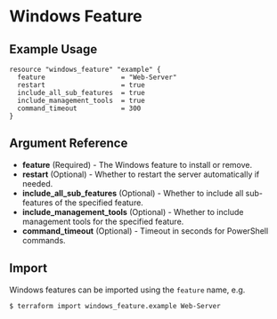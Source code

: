 # Windows Feature

## Example Usage

```hcl
resource "windows_feature" "example" {
  feature                   = "Web-Server"
  restart                   = true
  include_all_sub_features  = true
  include_management_tools  = true
  command_timeout           = 300
}
```

## Argument Reference

- **feature** (Required) - The Windows feature to install or remove.
- **restart** (Optional) - Whether to restart the server automatically if needed.
- **include_all_sub_features** (Optional) - Whether to include all sub-features of the specified feature.
- **include_management_tools** (Optional) - Whether to include management tools for the specified feature.
- **command_timeout** (Optional) - Timeout in seconds for PowerShell commands.

## Import

Windows features can be imported using the `feature` name, e.g.

```shell
$ terraform import windows_feature.example Web-Server
``` 